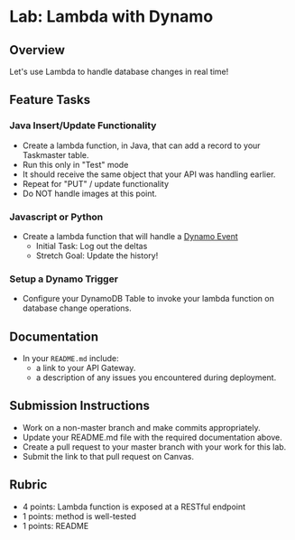 # Lab: Lambda with Dynamo

## Overview

Let's use Lambda to handle database changes in real time!

## Feature Tasks

### Java Insert/Update Functionality
- Create a lambda function, in Java, that can add a record to your Taskmaster table.
- Run this only in "Test" mode
- It should receive the same object that your API was handling earlier.
- Repeat for "PUT" / update functionality
- Do NOT handle images at this point.

### Javascript or Python
- Create a lambda function that will handle a [Dynamo Event](https://docs.aws.amazon.com/lambda/latest/dg/with-ddb.html)
  - Initial Task: Log out the deltas
  - Stretch Goal: Update the history!

### Setup a Dynamo Trigger
- Configure your DynamoDB Table to invoke your lambda function on database change operations.


## Documentation
* In your `README.md` include:
    * a link to your API Gateway.
    * a description of any issues you encountered during deployment.

## Submission Instructions

* Work on a non-master branch and make commits appropriately.
* Update your README.md file with the required documentation above.
* Create a pull request to your master branch with your work for this lab.
* Submit the link to that pull request on Canvas.

## Rubric
- 4 points: Lambda function is exposed at a RESTful endpoint
- 1 points: method is well-tested
- 1 points: README

